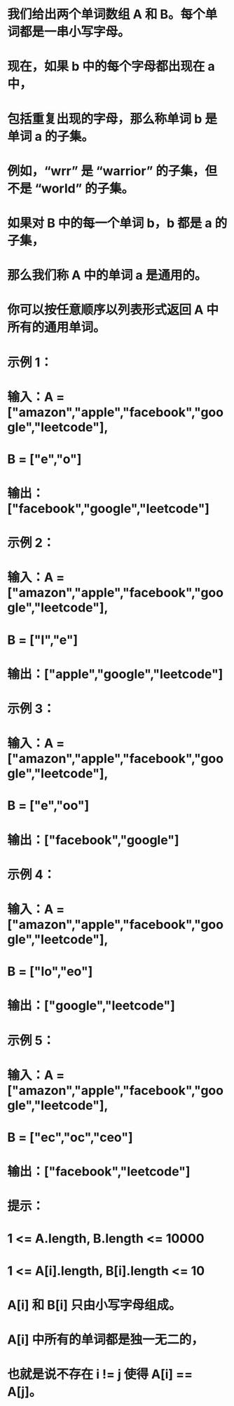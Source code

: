 # 我们给出两个单词数组 A 和 B。每个单词都是一串小写字母。
# 现在，如果 b 中的每个字母都出现在 a 中，
# 包括重复出现的字母，那么称单词 b 是单词 a 的子集。 
# 例如，“wrr” 是 “warrior” 的子集，但不是 “world” 的子集。
# 如果对 B 中的每一个单词 b，b 都是 a 的子集，
# 那么我们称 A 中的单词 a 是通用的。
# 你可以按任意顺序以列表形式返回 A 中所有的通用单词。
# 示例 1：
# 输入：A = ["amazon","apple","facebook","google","leetcode"],
 # B = ["e","o"]
# 输出：["facebook","google","leetcode"]
# 示例 2：
# 输入：A = ["amazon","apple","facebook","google","leetcode"], 
# B = ["l","e"]
# 输出：["apple","google","leetcode"]
# 示例 3：
# 输入：A = ["amazon","apple","facebook","google","leetcode"],
 # B = ["e","oo"]
# 输出：["facebook","google"]
# 示例 4：
# 输入：A = ["amazon","apple","facebook","google","leetcode"], 
# B = ["lo","eo"]
# 输出：["google","leetcode"]
# 示例 5：
# 输入：A = ["amazon","apple","facebook","google","leetcode"], 
# B = ["ec","oc","ceo"]
# 输出：["facebook","leetcode"]
# 提示：
# 1 <= A.length, B.length <= 10000
# 1 <= A[i].length, B[i].length <= 10
# A[i] 和 B[i] 只由小写字母组成。
# A[i] 中所有的单词都是独一无二的，
# 也就是说不存在 i != j 使得 A[i] == A[j]。